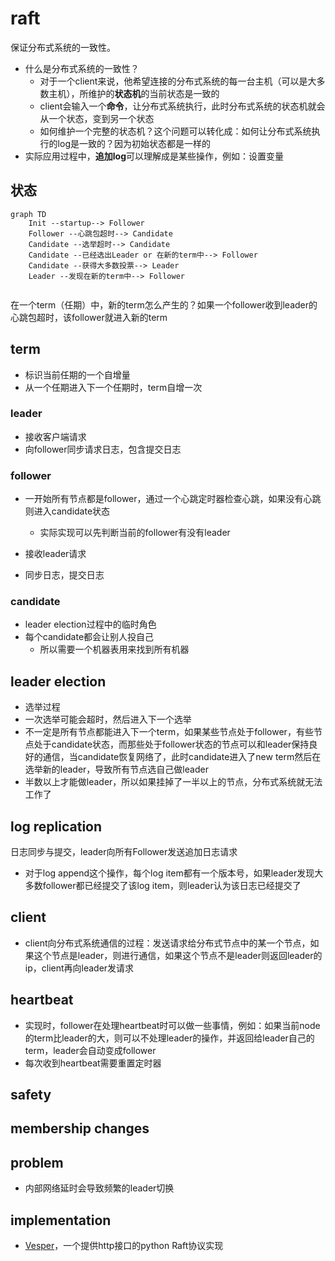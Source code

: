# raft

保证分布式系统的一致性。

- 什么是分布式系统的一致性？
  - 对于一个client来说，他希望连接的分布式系统的每一台主机（可以是大多数主机），所维护的**状态机**的当前状态是一致的
  - client会输入一个**命令**，让分布式系统执行，此时分布式系统的状态机就会从一个状态，变到另一个状态
  - 如何维护一个完整的状态机？这个问题可以转化成：如何让分布式系统执行的log是一致的？因为初始状态都是一样的
- 实际应用过程中，**追加log**可以理解成是某些操作，例如：设置变量

## 状态

```mermaid
graph TD
	Init --startup--> Follower
	Follower --心跳包超时--> Candidate
	Candidate --选举超时--> Candidate
	Candidate --已经选出Leader or 在新的term中--> Follower
	Candidate --获得大多数投票--> Leader
	Leader --发现在新的term中--> Follower
	
```

在一个term（任期）中，新的term怎么产生的？如果一个follower收到leader的心跳包超时，该follower就进入新的term

## term

- 标识当前任期的一个自增量
- 从一个任期进入下一个任期时，term自增一次

### leader

- 接收客户端请求
- 向follower同步请求日志，包含提交日志

### follower

- 一开始所有节点都是follower，通过一个心跳定时器检查心跳，如果没有心跳则进入candidate状态
  - 实际实现可以先判断当前的follower有没有leader

- 接收leader请求
- 同步日志，提交日志

### candidate

- leader election过程中的临时角色
- 每个candidate都会让别人投自己
  - 所以需要一个机器表用来找到所有机器

## leader election

- 选举过程
- 一次选举可能会超时，然后进入下一个选举
- 不一定是所有节点都能进入下一个term，如果某些节点处于follower，有些节点处于candidate状态，而那些处于follower状态的节点可以和leader保持良好的通信，当candidate恢复网络了，此时candidate进入了new term然后在选举新的leader，导致所有节点选自己做leader
- 半数以上才能做leader，所以如果挂掉了一半以上的节点，分布式系统就无法工作了

## log replication

日志同步与提交，leader向所有Follower发送追加日志请求

- 对于log append这个操作，每个log item都有一个版本号，如果leader发现大多数follower都已经提交了该log item，则leader认为该日志已经提交了

## client

- client向分布式系统通信的过程：发送请求给分布式节点中的某一个节点，如果这个节点是leader，则进行通信，如果这个节点不是leader则返回leader的ip，client再向leader发请求

## heartbeat

- 实现时，follower在处理heartbeat时可以做一些事情，例如：如果当前node的term比leader的大，则可以不处理leader的操作，并返回给leader自己的term，leader会自动变成follower
- 每次收到heartbeat需要重置定时器

## safety

## membership changes

## problem

- 内部网络延时会导致频繁的leader切换

## implementation

- [Vesper](https://github.com/Oaklight/Vesper)，一个提供http接口的python Raft协议实现